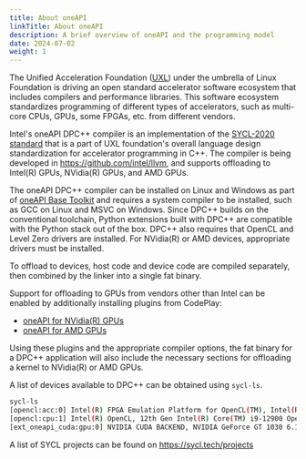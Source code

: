 ```yaml
---
title: About oneAPI
linkTitle: About oneAPI
description: A brief overview of oneAPI and the programming model
date: 2024-07-02
weight: 1
---
```


The Unified Acceleration Foundation ([UXL](https://uxlfoundation.org/)) under the umbrella of Linux Foundation is driving an open standard accelerator software ecosystem that includes compilers and performance libraries. This software ecosystem standardizes programming of different types of accelerators, such as multi-core CPUs, GPUs, some FPGAs, etc. from different vendors.

Intel's oneAPI DPC++ compiler is an implementation of the [SYCL-2020 standard](https://registry.khronos.org/SYCL/specs/sycl-2020/html/sycl-2020.html) that is a part of UXL foundation's overall language design standardization for accelerator programming in C++. The compiler is being developed in https://github.com/intel/llvm, and supports offloading to Intel(R) GPUs, NVidia(R) GPUs, and AMD GPUs.

The oneAPI DPC++ compiler can be installed on Linux and Windows as part of [oneAPI Base Toolkit](https://www.intel.com/content/www/us/en/developer/tools/oneapi/base-toolkit.html) and requires a system compiler to be installed, such as GCC on Linux and MSVC on Windows. Since DPC++ builds
on the conventional toolchain, Python extensions built with DPC++ are compatible with the Python stack out of the box. DPC++ also requires that OpenCL and Level Zero drivers are installed. For NVidia(R) or AMD devices, appropriate drivers must be installed.

To offload to devices, host code and device code are compiled separately, then combined by the linker into a single fat binary.

Support for offloading to GPUs from vendors other than Intel can be enabled by additionally installing plugins from CodePlay:

- [oneAPI for NVidia(R) GPUs](https://developer.codeplay.com/products/oneapi/nvidia/home/)
- [oneAPI for AMD GPUs](https://developer.codeplay.com/products/oneapi/amd/home/)

Using these plugins and the appropriate compiler options, the fat binary for a DPC++ application will also include the necessary sections for offloading a kernel to NVidia(R) or AMD GPUs.

A list of devices available to DPC++ can be obtained using ``sycl-ls``.

```bash
sycl-ls
[opencl:acc:0] Intel(R) FPGA Emulation Platform for OpenCL(TM), Intel(R) FPGA Emulation Device OpenCL 1.2  [2024.17.3.0.08_160000]
[opencl:cpu:1] Intel(R) OpenCL, 12th Gen Intel(R) Core(TM) i9-12900 OpenCL 3.0 (Build 0) [2024.17.3.0.08_160000]
[ext_oneapi_cuda:gpu:0] NVIDIA CUDA BACKEND, NVIDIA GeForce GT 1030 6.1 [CUDA 12.2]
```

A list of SYCL projects can be found on https://sycl.tech/projects
